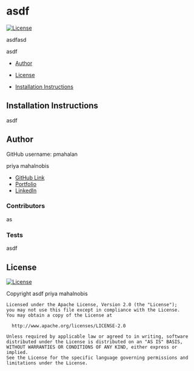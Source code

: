 # asdf
  [![License](https://img.shields.io/badge/License-Apache%202.0-blue.svg)](https://opensource.org/licenses/Apache-2.0)

  asdfasd

  asdf

* [Author](#author)
* [License](#license)
  
* [Installation Instructions](#installation-instructions)
      
## Installation Instructions
      
asdf


## Author 
  GitHub username: pmahalan
  

  priya mahalnobis


  - [GitHub Link](pmahalan)
  - [Portfolio](asdf)
  - [LinkedIn](asdf)

  
  
### Contributors

as


  
### Tests

asdf

## License
  [![License](https://img.shields.io/badge/License-Apache%202.0-blue.svg)](https://opensource.org/licenses/Apache-2.0)
  
   Copyright asdf priya mahalnobis

    Licensed under the Apache License, Version 2.0 (the "License");
    you may not use this file except in compliance with the License.
    You may obtain a copy of the License at
 
      http://www.apache.org/licenses/LICENSE-2.0
 
    Unless required by applicable law or agreed to in writing, software
    distributed under the License is distributed on an "AS IS" BASIS,
    WITHOUT WARRANTIES OR CONDITIONS OF ANY KIND, either express or implied.
    See the License for the specific language governing permissions and
    limitations under the License.

